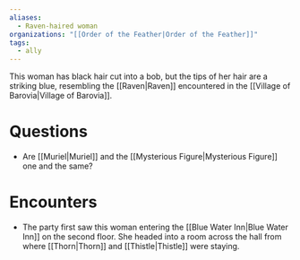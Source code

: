 ```yaml
---
aliases:
  - Raven-haired woman
organizations: "[[Order of the Feather|Order of the Feather]]"
tags:
  - ally
---
```



This woman has black hair cut into a bob, but the tips of her hair are a striking blue, resembling the [[Raven|Raven]] encountered in the [[Village of Barovia|Village of Barovia]].

# Questions
- Are [[Muriel|Muriel]] and the [[Mysterious Figure|Mysterious Figure]] one and the same?

# Encounters
- The party first saw this woman entering the [[Blue Water Inn|Blue Water Inn]] on the second floor. She headed into a room across the hall from where [[Thorn|Thorn]] and [[Thistle|Thistle]] were staying.
